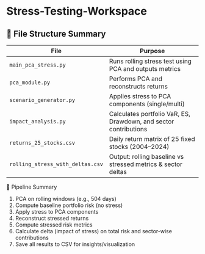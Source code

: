 # Stress-Testing-Workspace
## 📁 File Structure Summary

| File                        | Purpose                                                                 |
|-----------------------------|-------------------------------------------------------------------------|
| `main_pca_stress.py`        | Runs rolling stress test using PCA and outputs metrics                 |
| `pca_module.py`             | Performs PCA and reconstructs returns                                  |
| `scenario_generator.py`     | Applies stress to PCA components (single/multi)                         |
| `impact_analysis.py`        | Calculates portfolio VaR, ES, Drawdown, and sector contributions        |
| `returns_25_stocks.csv`     | Daily return matrix of 25 fixed stocks (2004–2024)                      |
| `rolling_stress_with_deltas.csv` | Output: rolling baseline vs stressed metrics & sector deltas        |


🔁 Pipeline Summary

  1) PCA on rolling windows (e.g., 504 days)
  2) Compute baseline portfolio risk (no stress)
  3) Apply stress to PCA components
  4) Reconstruct stressed returns
  5) Compute stressed risk metrics
  6) Calculate delta (impact of stress) on total risk and sector-wise contributions
  7) Save all results to CSV for insights/visualization
